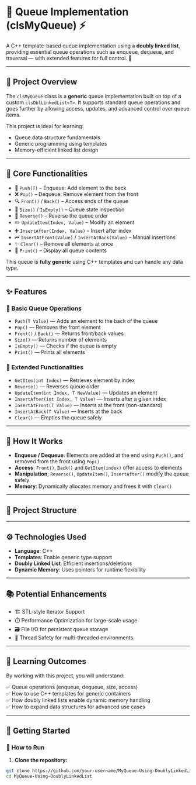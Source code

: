 # 📌 Queue Implementation (clsMyQueue) ⚡

A C++ template-based queue implementation using a **doubly linked list**, providing essential queue operations such as enqueue, dequeue, and traversal — with extended features for full control. 🚀

---

## 🌟 Project Overview

The `clsMyQueue` class is a **generic** queue implementation built on top of a custom `clsDblLinkedList<T>`. It supports standard queue operations and goes further by allowing access, updates, and advanced control over queue items.

This project is ideal for learning:
- Queue data structure fundamentals
- Generic programming using templates
- Memory-efficient linked list design

---

## 🔹 Core Functionalities

- 🔄 `Push(T)` – Enqueue: Add element to the back
- ❌ `Pop()` – Dequeue: Remove element from the front
- 🔍 `Front()` / `Back()` – Access ends of the queue
- 📏 `Size()` / `IsEmpty()` – Queue state inspection
- 🔁 `Reverse()` – Reverse the queue order
- ✏️ `UpdateItem(Index, Value)` – Modify an element
- ➕ `InsertAfter(Index, Value)` – Insert after index
- ⏮ `InsertAtFront(Value)` / `InsertAtBack(Value)` – Manual insertions
- ✨ `Clear()` – Remove all elements at once
- 📃 `Print()` – Display all queue contents

This queue is **fully generic** using C++ templates and can handle any data type.

---

## ✨ Features

### 🔹 Basic Queue Operations
- `Push(T Value)` — Adds an element to the back of the queue
- `Pop()` — Removes the front element
- `Front()` / `Back()` — Returns front/back values
- `Size()` — Returns number of elements
- `IsEmpty()` — Checks if the queue is empty
- `Print()` — Prints all elements

### 🔹 Extended Functionalities
- `GetItem(int Index)` — Retrieves element by index
- `Reverse()` — Reverses queue order
- `UpdateItem(int Index, T NewValue)` — Updates an element
- `InsertAfter(int Index, T Value)` — Inserts after a given index
- `InsertAtFront(T Value)` — Inserts at the front (non-standard)
- `InsertAtBack(T Value)` — Inserts at the back
- `Clear()` — Empties the queue safely

---

## 🚀 How It Works

- **Enqueue / Dequeue**: Elements are added at the end using `Push()`, and removed from the front using `Pop()`
- **Access**: `Front()`, `Back()` and `GetItem(index)` offer access to elements
- **Manipulation**: `Reverse()`, `UpdateItem()`, `InsertAfter()` modify the queue safely
- **Memory**: Dynamically allocates memory and frees it with `Clear()`

---

## 📁 Project Structure

---

## ⚙️ Technologies Used

- **Language**: C++
- **Templates**: Enable generic type support
- **Doubly Linked List**: Efficient insertions/deletions
- **Dynamic Memory**: Uses pointers for runtime flexibility

---

## 📚 Potential Enhancements

- 🏗️ STL-style Iterator Support
- ⏱️ Performance Optimization for large-scale usage
- 🗃️ File I/O for persistent queue storage
- 🧵 Thread Safety for multi-threaded environments

---

## 🎯 Learning Outcomes

By working with this project, you will understand:

✅ Queue operations (enqueue, dequeue, size, access)  
✅ How to use C++ templates for generic containers  
✅ How doubly linked lists enable dynamic memory handling  
✅ How to expand data structures for advanced use cases  

---

## 🚀 Getting Started

### 🔧 How to Run

1. **Clone the repository:**
```bash
git clone https://github.com/your-username/MyQueue-Using-DoublyLinkedList.git
cd MyQueue-Using-DoublyLinkedList

